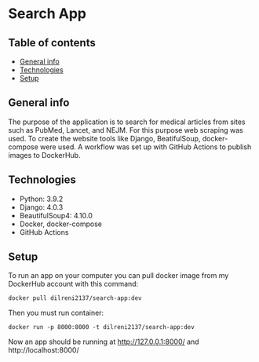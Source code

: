 # Search App

## Table of contents
* [General info](#general-info)
* [Technologies](#technologies)
* [Setup](#setup)


## General info
The purpose of the application is to search for medical articles from sites such as PubMed, Lancet, and NEJM. 
For this purpose web scraping was used. To create the website tools like Django, BeatifulSoup, docker-compose were used. 
A workflow was set up with GitHub Actions to publish images to DockerHub.


## Technologies
* Python: 3.9.2
* Django: 4.0.3
* BeautifulSoup4: 4.10.0
* Docker, docker-compose
* GitHub Actions

## Setup
To run an app on your computer you can pull docker image from my DockerHub account with this command:
```
docker pull dilreni2137/search-app:dev
```

Then you must run container:
```
docker run -p 8000:8000 -t dilreni2137/search-app:dev
```

Now an app should be running at http://127.0.0.1:8000/ and http://localhost:8000/ 


